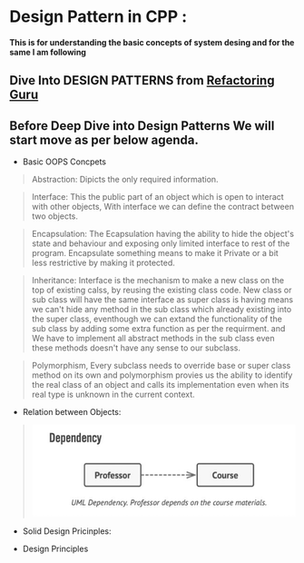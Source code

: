 # Design Pattern in CPP : 
#### This is for understanding the basic concepts of system desing and for the same I am following
## Dive Into DESIGN PATTERNS from [Refactoring Guru](https://refactoring.guru/design-patterns/book)
## Before Deep Dive into Design Patterns We will start move as per below agenda.
- Basic OOPS Concpets

> Abstraction: Dipicts the only required information.

> Interface: This the public part of an object which is open to interact with other objects, With interface we can define the contract between two objects.

> Encapsulation:  The Ecapsulation having the ability to hide the object's state and behaviour and exposing only limited interface to rest of the program. Encapsulate something means to make it Private or a bit less restrictive by making it protected.

> Inheritance: Interface is the mechanism to make a new class on the top of existing calss, by reusing the existing class code. New class or sub class will have the same interface as super class is having means we can't hide any method in the sub class which already existing into the super class, eventhough we can extand the functionality of the sub class by adding some extra function as per the requirment. and We have to implement all abstract methods in the sub class even these methods doesn't have any sense to our subclass.

> Polymorphism, Every subclass needs to override base or super class method on its own
and polymorphism provies us the ability to identify the real class of an object and calls its implementation even when its real type is unknown in the current context.

- Relation between Objects:
> ![Dependency](https://github.com/manojbaliyan16/DesignPatternCpp/blob/main/images/dependecy.jpeg)
- Solid Design Pricinples:

- Design Principles 
